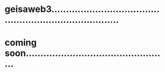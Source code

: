# geisaweb3............................................................................
# coming soon.................................................
